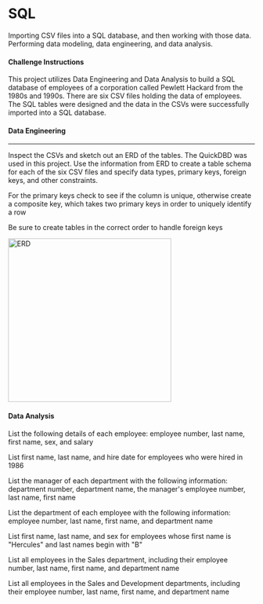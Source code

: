 # SQL
Importing CSV files into a SQL database, and then working with those data. Performing data modeling, data engineering, and data analysis.

#### Challenge Instructions


This project utilizes Data Engineering and Data Analysis to build a SQL database of employees of a corporation called Pewlett Hackard from the 1980s and 1990s. There are six CSV files holding the data of employees. The SQL tables were designed and the data in the CSVs were successfully imported into a SQL database.

#### Data Engineering
---
Inspect the CSVs and sketch out an ERD of the tables. The QuickDBD was used in this project. Use the information from ERD to create a table schema for each of the six CSV files and specify data types, primary keys, foreign keys, and other constraints.

For the primary keys check to see if the column is unique, otherwise create a composite key, which takes two primary keys in order to uniquely identify a row

Be sure to create tables in the correct order to handle foreign keys


<img width="333" alt="ERD" src="https://user-images.githubusercontent.com/111404552/209611094-572df7f1-9b45-4c82-b816-38ca754aa8f7.png">


#### Data Analysis

List the following details of each employee: employee number, last name, first name, sex, and salary

List first name, last name, and hire date for employees who were hired in 1986

List the manager of each department with the following information: department number, department name, the manager's employee number, last name, first name

List the department of each employee with the following information: employee number, last name, first name, and department name

List first name, last name, and sex for employees whose first name is "Hercules" and last names begin with "B"

List all employees in the Sales department, including their employee number, last name, first name, and department name

List all employees in the Sales and Development departments, including their employee number, last name, first name, and department name

